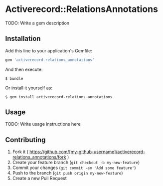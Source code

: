 # Activerecord::RelationsAnnotations

TODO: Write a gem description

## Installation

Add this line to your application's Gemfile:

```ruby
gem 'activerecord-relations_annotations'
```

And then execute:

    $ bundle

Or install it yourself as:

    $ gem install activerecord-relations_annotations

## Usage

TODO: Write usage instructions here

## Contributing

1. Fork it ( https://github.com/[my-github-username]/activerecord-relations_annotations/fork )
2. Create your feature branch (`git checkout -b my-new-feature`)
3. Commit your changes (`git commit -am 'Add some feature'`)
4. Push to the branch (`git push origin my-new-feature`)
5. Create a new Pull Request
